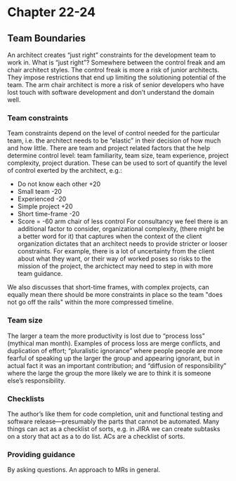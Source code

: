 # Chapter 22-24

## Team Boundaries
An architect creates “just right” constraints for the development team to work in. What is “just right”? Somewhere between the control freak and am chair architect styles. The control freak is more a risk of junior architects. They impose restrictions that end up limiting the solutioning potential of the team. The arm chair architect is more a risk of senior developers who have lost touch with software development and don’t understand the domain well.

### Team constraints
Team constraints depend on the level of control needed for the particular team, i.e. the architect needs to be “elastic” in their decision of how much and how little. There are team and project related factors that the help determine control level: team familiarity, team size, team experience, project complexity, project duration. These can be used to sort of quantify the level of control exerted by the architect, e.g.:
- Do not know each other +20
- Small team -20
- Experienced -20
- Simple project +20
- Short time-frame -20
- Score = -60 arm chair of less control
For consultancy we feel there is an additional factor to consider, organizational complexity, (there might be a better word for it) that captures when the context of the client organization dictates that an architect needs to provide stricter or looser constraints. For example, there is a lot of uncertainty from the client about what they want, or their way of worked poses so risks to the mission of the project, the archictect may need to step in with more team guidance.

We also discusses that short-time frames, with complex projects, can equally mean there should be more constraints in place so the team "does not go off the rails" within the more compressed timeline.

### Team size
The larger a team the more productivity is lost due to “process loss” (mythical man month). Examples of process loss are merge conflicts, and duplication of effort; “pluralistic ignorance” where people people are more fearful of speaking up the larger the group and appearing ignorant, but in actual fact it was an important contribution; and “diffusion of responsibility” where the large the group the more likely we are to think it is someone else’s responsibility.

### Checklists
The author’s like them for code completion, unit and functional testing and software release—presumably the parts that cannot be automated. Many things can act as a checklist of sorts, e.g. in JIRA we can create subtasks on a story that act as a to do list. ACs are a checklist of sorts.

### Providing guidance
By asking questions. An approach to MRs in general.
